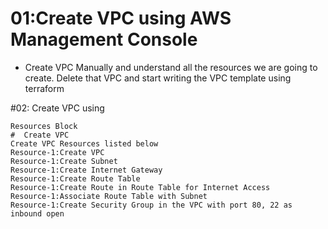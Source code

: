 # 01:Create VPC using AWS Management Console
- Create VPC Manually and understand all the resources we are going to create. Delete that VPC and start writing the VPC template using terraform

#02: Create VPC using 
```
Resources Block
#  Create VPC
Create VPC Resources listed below
Resource-1:Create VPC
Resource-1:Create Subnet
Resource-1:Create Internet Gateway
Resource-1:Create Route Table
Resource-1:Create Route in Route Table for Internet Access
Resource-1:Associate Route Table with Subnet
Resource-1:Create Security Group in the VPC with port 80, 22 as inbound open
```